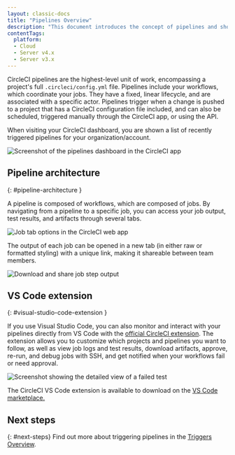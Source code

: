 ```yaml
---
layout: classic-docs
title: "Pipelines Overview"
description: "This document introduces the concept of pipelines and shows how pipelines can be triggered and what they include."
contentTags:
  platform:
  - Cloud
  - Server v4.x
  - Server v3.x
---
```


CircleCI pipelines are the highest-level unit of work, encompassing a project's full `.circleci/config.yml` file. Pipelines include your workflows, which coordinate your jobs. They have a fixed, linear lifecycle, and are associated with a specific actor. Pipelines trigger when a change is pushed to a project that has a CircleCI configuration file included, and can also be scheduled, triggered manually through the CircleCI app, or using the API.

When visiting your CircleCI dashboard, you are shown a list of recently triggered pipelines for your organization/account.

![Screenshot of the pipelines dashboard in the CircleCI app](/docs/assets/img/docs/pipelines-dashboard.png)

## Pipeline architecture
{: #pipeline-architecture }

A pipeline is composed of workflows, which are composed of jobs. By navigating from a pipeline to a specific job, you can access your job output, test results, and artifacts through several tabs.

![Job tab options in the CircleCI web app](/docs/assets/img/docs/pipelines-job-step-test-artifact.png)

The output of each job can be opened in a new tab (in either raw or formatted styling) with a unique link, making it shareable between team members.

![Download and share job step output](/docs/assets/img/docs/pipelines-job-output.png)

## VS Code extension
{: #visual-studio-code-extension }

If you use Visual Studio Code, you can also monitor and interact with your pipelines directly from VS Code with the [official CircleCI extension](/docs/vs-code-extension-overview/). The extension allows you to customize which projects and pipelines you want to follow, as well as view job logs and test results, download artifacts, approve, re-run, and debug jobs with SSH, and get notified when your workflows fail or need approval.

![Screenshot showing the detailed view of a failed test](/docs/assets/img/docs/vs_code_extension_job-details.png)

The CircleCI VS Code extension is available to download on the [VS Code marketplace.](https://marketplace.visualstudio.com/items?itemName=circleci.circleci)

## Next steps
{: #next-steps}
Find out more about triggering pipelines in the [Triggers Overview](/docs/triggers-overview/).
